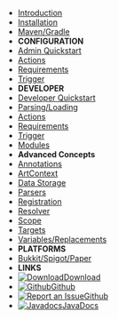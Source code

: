 - [Introduction](/introduction)
- [Installation](/installation)
- [Maven/Gradle](/dev-setup)
- **CONFIGURATION**
- [Admin Quickstart](/configuration/README.md)
- [Actions](/configuration/actions)
- [Requirements](/configuration/requirements)
- [Trigger](/configuration/trigger)
- **DEVELOPER**
- [Developer Quickstart](/developer/)
- [Parsing/Loading](/developer/loading)
- [Actions](/developer/actions)
- [Requirements](/developer/requirements)
- [Trigger](/developer/trigger)
- [Modules](/developer/modules)
- **Advanced Concepts**
- [Annotations](/developer/annotations)
- [ArtContext](/developer/art-context)
- [Data Storage](/developer/data)
- [Parsers](/developer/parser)
- [Registration](/developer/registration)
- [Resolver](/developer/resolver)
- [Scope](/developer/scope)
- [Targets](/developer/targets)
- [Variables/Replacements](/developer/variables)
- **PLATFORMS**
- [Bukkit/Spigot/Paper](/platforms/bukkit)
- **LINKS**
- [![Download](https://icongr.am/fontawesome/cloud-download.svg?size=18&color=currentColor)Download](https://github.com/art-framework/art-core/releases/latest)
- [![Github](https://icongr.am/devicon/github-original.svg?size=16&color=currentColor)Github](https://github.com/art-framework)
- [![Report an Issue](https://icongr.am/devicon/github-original.svg?size=16&color=currentColor)Github](https://github.com/art-framework/art-framework/)
- [![Javadocs](https://icongr.am/devicon/java-original.svg?size=16&color=currentColor)JavaDocs](https://jdocs.art-framework.io)
